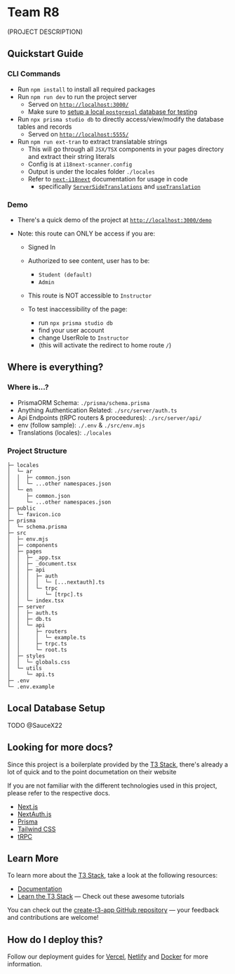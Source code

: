 # Team R8

(PROJECT DESCRIPTION)

## Quickstart Guide

### CLI Commands

- Run `npm install` to install all required packages
- Run `npm run dev` to run the project server
  - Served on [`http://localhost:3000/`](http://localhost:3000/)
  - Make sure to [setup a local `postgresql` database for testing](#local-database-setup)
- Run `npx prisma studio db` to directly access/view/modify the database tables and records
  - Served on [`http://localhost:5555/`](http://localhost:5555/)
- Run `npm run ext-tran` to extract translatable strings
  - This will go through all `JSX/TSX` components in your pages directory and extract their string literals
  - Config is at `i18next-scanner.config`
  - Output is under the locales folder `./locales`
  - Refer to [`next-i18next`](https://github.com/i18next/next-i18next) documentation for usage in code
    - specifically [`ServerSideTranslations`](https://github.com/i18next/next-i18next#serversidetranslations) and [`useTranslation`](https://github.com/i18next/next-i18next#usetranslation)

### Demo

- There's a quick demo of the project at [`http://localhost:3000/demo`](http://localhost:3000/demo)

- Note: this route can ONLY be access if you are:

  - Signed In
  - Authorized to see content, user has to be:
    - `Student (default)`
    - `Admin`
  - This route is NOT accessible to `Instructor`

  - To test inaccessibility of the page:
    - run `npx prisma studio db`
    - find your user account
    - change UserRole to `Instructor`
    - (this will activate the redirect to home route `/`)

## Where is everything?

### Where is...?

- PrismaORM Schema: `./prisma/schema.prisma`
- Anything Authentication Related: `./src/server/auth.ts`
- Api Endpoints (tRPC routers & proceedures): `./src/server/api/`
- env (follow sample): `./.env` & `./src/env.mjs`
- Translations (locales): `./locales`

### Project Structure

```
├─ locales
│  └─ ar
│  │  ├─ common.json
│  │  └─ ...other namespaces.json
│  └─ en
│     ├─ common.json
│     └─ ...other namespaces.json
├─ public
│  └─ favicon.ico
├─ prisma
│  └─ schema.prisma
├─ src
│  ├─ env.mjs
│  ├─ components
│  ├─ pages
│  │  ├─ _app.tsx
│  │  ├─ _document.tsx
│  │  ├─ api
│  │  │  ├─ auth
│  │  │  │  └─ [...nextauth].ts
│  │  │  └─ trpc
│  │  │     └─ [trpc].ts
│  │  └─ index.tsx
│  ├─ server
│  │  ├─ auth.ts
│  │  ├─ db.ts
│  │  └─ api
│  │     ├─ routers
│  │     │  └─ example.ts
│  │     ├─ trpc.ts
│  │     └─ root.ts
│  ├─ styles
│  │  └─ globals.css
│  └─ utils
│     └─ api.ts
├─ .env
└─ .env.example
```

## Local Database Setup

TODO @SauceX22

## Looking for more docs?

Since this project is a boilerplate provided by the [T3 Stack](https://create.t3.gg/), there's already a lot of quick and to the point documetation on their website

If you are not familiar with the different technologies used in this project, please refer to the respective docs.

- [Next.js](https://nextjs.org)
- [NextAuth.js](https://next-auth.js.org)
- [Prisma](https://prisma.io)
- [Tailwind CSS](https://tailwindcss.com)
- [tRPC](https://trpc.io)

## Learn More

To learn more about the [T3 Stack](https://create.t3.gg/), take a look at the following resources:

- [Documentation](https://create.t3.gg/)
- [Learn the T3 Stack](https://create.t3.gg/en/faq#what-learning-resources-are-currently-available) — Check out these awesome tutorials

You can check out the [create-t3-app GitHub repository](https://github.com/t3-oss/create-t3-app) — your feedback and contributions are welcome!

## How do I deploy this?

Follow our deployment guides for [Vercel](https://create.t3.gg/en/deployment/vercel), [Netlify](https://create.t3.gg/en/deployment/netlify) and [Docker](https://create.t3.gg/en/deployment/docker) for more information.
